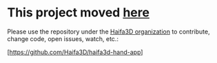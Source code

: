 # This project moved [here](https://github.com/Haifa3D/haifa3d-hand-app)

Please use the repository under the [Haifa3D organization](https://github.com/Haifa3D) to contribute, change code, open issues, watch, etc.:

[https://github.com/Haifa3D/haifa3d-hand-app]